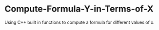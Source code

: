 # Compute-Formula-Y-in-Terms-of-X
Using C++ built in functions to compute a formula for different values of x. 
